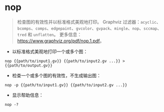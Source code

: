 # nop

> 检查图的有效性并以标准格式美观地打印。
> Graphviz 过滤器：`acyclic`、`bcomps`、`comps`、`edgepaint`、`gvcolor`、`gvpack`、`mingle`、`nop`、`sccmap`、`tred` 和 `unflatten`。
> 更多信息：<https://www.graphviz.org/pdf/nop.1.pdf>。

- 以标准格式美观地打印一个或多个图：

`nop {{path/to/input1.gv}} {{path/to/input2.gv ...}} > {{path/to/output.gv}}`

- 检查一个或多个图的有效性，不生成输出图：

`nop -p {{path/to/input1.gv}} {{path/to/input2.gv ...}}`

- 显示帮助信息：

`nop -?`